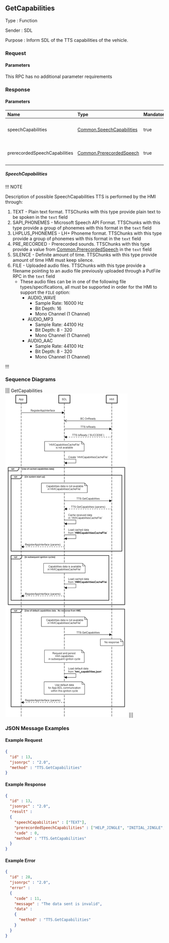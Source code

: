 ## GetCapabilities

Type
: Function

Sender
: SDL

Purpose
: Inform SDL of the <span title="Text To Speech">TTS</span> capabilities of the vehicle.

### Request

#### Parameters

This RPC has no additional parameter requirements

### Response

#### Parameters

|Name|Type|Mandatory|Additional|
|:---|:---|:--------|:---------|
|speechCapabilities|[Common.SpeechCapabilities](../../common/enums/#speechcapabilities)|true|array: true<br>minsize: 1<br>maxsize: 100|
|prerecordedSpeechCapabilities|[Common.PrerecordedSpeech](../../common/enums/#prerecordedspeech)|true|array: true<br>minsize: 1<br>maxsize: 100|

##### SpeechCapabilities

!!! NOTE

  Description of possible SpeechCapabilities
  <span title="Text To Speech">TTS</span> is performed by the HMI through:
  
  1. TEXT - Plain text format. TTSChunks with this type provide plain text to be spoken in the `text` field
  2. SAPI_PHONEMES - Microsoft Speech API Format. TTSChunks with this type provide a group of phonemes with this format in the `text` field
  3. LHPLUS_PHONEMES - LH+ Phoneme format. TTSChunks with this type provide a group of phonemes with this format in the `text` field
  4. PRE_RECORDED - Prerecorded sounds. TTSChunks with this type provide a value from [Common.PrerecordedSpeech](../../common/enums/index.md#prerecordedspeech) in the `text` field
  5. SILENCE - Definite amount of time. TTSChunks with this type provide amount of time HMI must keep silence.
  6. FILE - Uploaded audio files. TTSChunks with this type provide a filename pointing to an audio file previously uploaded through a PutFile RPC in the `text` field
      * These audio files can be in one of the following file types/specifications, all must be supported in order for the HMI to support the `FILE` option:
          * AUDIO_WAVE
              * Sample Rate: 16000 Hz
              * Bit Depth: 16
              * Mono Channel (1 Channel)
          * AUDIO_MP3
              * Sample Rate: 44100 Hz
              * Bit Depth: 8 - 320
              * Mono Channel (1 Channel)
          * AUDIO_AAC
              * Sample Rate: 44100 Hz
              * Bit Depth: 8 - 320
              * Mono Channel (1 Channel)

!!!

### Sequence Diagrams

|||
GetCapabilities
![GetCapabilities](./assets/GetCapabilities.png)
|||

### JSON Message Examples

#### Example Request

```json
{
  "id" : 13,
  "jsonrpc" : "2.0",
  "method" : "TTS.GetCapabilities"
}
```

#### Example Response

```json
{
  "id" : 13,
  "jsonrpc" : "2.0",
  "result" :
  {
    "speechCapabilities" : ["TEXT"],
    "prerecordedSpeechCapabilities" : ["HELP_JINGLE", "INITIAL_JINGLE", "LISTEN_JINGLE", "POSITIVE_JINGLE", "NEGATIVE_JINGLE"],
    "code" : 0,
    "method" : "TTS.GetCapabilities"
  }
}
```

#### Example Error

```json
{
  "id" : 28,
  "jsonrpc" : "2.0",
  "error" :
  {
    "code" : 11,
    "message" : "The data sent is invalid",
    "data" :
    {
      "method" : "TTS.GetCapabilities"
    }
  }
}
```
